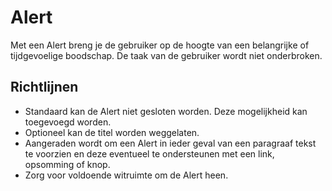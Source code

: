 # Alert

Met een Alert breng je de gebruiker op de hoogte van een belangrijke of tijdgevoelige boodschap.
De taak van de gebruiker wordt niet onderbroken.

## Richtlijnen

- Standaard kan de Alert niet gesloten worden.
  Deze mogelijkheid kan toegevoegd worden.
- Optioneel kan de titel worden weggelaten.
- Aangeraden wordt om een Alert in ieder geval van een paragraaf tekst te voorzien en deze eventueel te ondersteunen met een link, opsomming of knop.
- Zorg voor voldoende witruimte om de Alert heen.
